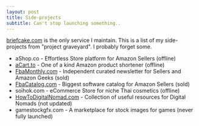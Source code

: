 ```yaml
---
layout: post
title: Side-projects
subtitle: Can't stop launching something..
---
```


[briefcake.com](https://briefcake.com) is the only service I maintain. This is a list of my side-projects from 
"project graveyard". I probably forget some. 

- aShop.co - Effortless Store platform for Amazon Sellers (offline) 
- [aCart.to](https://github.com/skatkov/acart) - One of a kind Amazon product shortener (offline)
- [FbaMonthly.com](https://www.fbamonthly.com) - Independent curated newsletter for Sellers and Amazon Geeks (sold) 
- [FbaCatalog.com](https://www.fbacatalog.com) - Biggest software catalog for Amazon Sellers (sold)
- soihok.com - eCommerce Store for niche Thai cosmetics (offline)
- [HowToDigitalNomad.com](http://www.howtodigitalnomad.com/) - Collection of useful resources for Digital Nomads (not updated)
- gamestockgfx.com - A marketplace for stock images for games (never fully launched)

